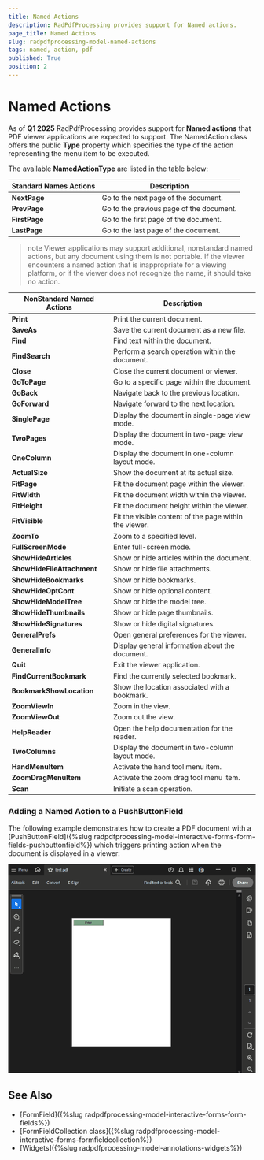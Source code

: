 ```yaml
---
title: Named Actions   
description: RadPdfProcessing provides support for Named actions.
page_title: Named Actions    
slug: radpdfprocessing-model-named-actions 
tags: named, action, pdf
published: True
position: 2
---
```


# Named Actions  

As of **Q1 2025** RadPdfProcessing provides support for **Named actions** that PDF viewer applications are expected to support. The NamedAction class offers the public **Type** property which specifies the type of the action representing the menu item to be executed.

The available **NamedActionType** are listed in the table below:

|Standard Names Actions|Description|
|----|----|
|**NextPage**|Go to the next page of the document.|
|**PrevPage**|Go to the previous page of the document.|
|**FirstPage**|Go to the first page of the document.|
|**LastPage**|Go to the last page of the document.|

>note Viewer applications may support additional, nonstandard named actions, but any document using them is not portable. If the viewer encounters a named action that is inappropriate for a viewing platform, or if the viewer does not recognize the name, it should take no action.

|NonStandard Named Actions|Description|
|----|----|
|**Print**|Print the current document.|
|**SaveAs**|Save the current document as a new file.|
|**Find**|Find text within the document.|
|**FindSearch**|Perform a search operation within the document.|
|**Close**|Close the current document or viewer.|
|**GoToPage**|Go to a specific page within the document.|
|**GoBack**|Navigate back to the previous location.|
|**GoForward**|Navigate forward to the next location.|
|**SinglePage**|Display the document in single-page view mode.|
|**TwoPages**|Display the document in two-page view mode.|
|**OneColumn**|Display the document in one-column layout mode.|
|**ActualSize**|Show the document at its actual size.|
|**FitPage**|Fit the document page within the viewer.|
|**FitWidth**|Fit the document width within the viewer.|
|**FitHeight**|Fit the document height within the viewer.|
|**FitVisible**|Fit the visible content of the page within the viewer.|
|**ZoomTo**|Zoom to a specified level.|
|**FullScreenMode**|Enter full-screen mode.|
|**ShowHideArticles**|Show or hide articles within the document.|
|**ShowHideFileAttachment**|Show or hide file attachments.|
|**ShowHideBookmarks**|Show or hide bookmarks.|
|**ShowHideOptCont**|Show or hide optional content.|
|**ShowHideModelTree**|Show or hide the model tree.|
|**ShowHideThumbnails**|Show or hide page thumbnails.|
|**ShowHideSignatures**|Show or hide digital signatures.|
|**GeneralPrefs**|Open general preferences for the viewer.|
|**GeneralInfo**|Display general information about the document.|
|**Quit**|Exit the viewer application.|
|**FindCurrentBookmark**|Find the currently selected bookmark.|
|**BookmarkShowLocation**|Show the location associated with a bookmark.|
|**ZoomViewIn**|Zoom in the view.|
|**ZoomViewOut**|Zoom out the view.|
|**HelpReader**|Open the help documentation for the reader.|
|**TwoColumns**|Display the document in two-column layout mode.|
|**HandMenuItem**|Activate the hand tool menu item.|
|**ZoomDragMenuItem**|Activate the zoom drag tool menu item.|
|**Scan**|Initiate a scan operation.|

### Adding a Named Action to a PushButtonField

The following example demonstrates how to create a PDF document with a [PushButtonField]({%slug radpdfprocessing-model-interactive-forms-form-fields-pushbuttonfield%}) which triggers printing action when the document is displayed in a viewer: 
 
 <snippet id='named-actions'/>

![Print Named Action](images/print-named-action.gif) 

## See Also

* [FormField]({%slug radpdfprocessing-model-interactive-forms-form-fields%})
* [FormFieldCollection class]({%slug radpdfprocessing-model-interactive-forms-formfieldcollection%})
* [Widgets]({%slug radpdfprocessing-model-annotations-widgets%}) 

